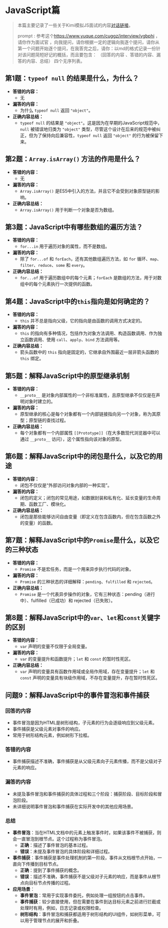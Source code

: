 # JavaScript篇

> 本篇主要记录了一些关于Kimi模拟JS面试的内容[对话链接](https://kimi.moonshot.cn/chat/ct76emu9e5jm5q2954j0)。
>
> prompt :
参考这个<https://www.yuque.com/cuggz/interview/vgbphi>  ，请你作为面试官 ，向我提问，请你根据一定的逻辑向我逐个提问，请你从第一个问题开始逐个提问，在我答完之后，请你：以md的格式记录一份针对该问题简短好记的概括，而且要包含： （回答的内容 、答错的内容、漏答的内容、总结） 四个无序列表。

## 第1题：`typeof null` 的结果是什么，为什么？

- **答错的内容：**
  - 无
- **漏答的内容：**
  - 为什么 `typeof null` 返回 `"object"`。
- **正确内容总结：**
  - `typeof null` 的结果是 `"object"`。这是因为在早期的JavaScript规范中，`null` 被错误地归类为 `"object"` 类型，尽管这个设计在后来的规范中被纠正，但为了保持向后兼容性，`typeof null` 返回 `"object"` 的行为被保留下来。

## 第2题：`Array.isArray()` 方法的作用是什么？

- **答错的内容：**
  - 无
- **漏答的内容：**
  - `Array.isArray()` 是ES5中引入的方法，并且它不会受到对象原型链的影响。
- **正确内容总结：**
  - `Array.isArray()` 用于判断一个对象是否为数组。

## 第3题：JavaScript中有哪些数组的遍历方法？

- **答错的内容：**
  - `for...in` 用于遍历对象的属性，而不是数组。
- **漏答的内容：**
  - 除了 `for...of` 和 `forEach`，还有其他数组遍历方法，如 `for` 循环、`map`、`filter`、`reduce`、`some` 和 `every`。
- **正确内容总结：**
  - `for...of` 用于遍历数组中的每个元素；`forEach` 是数组的方法，用于对数组中的每个元素执行一次提供的函数。

## 第4题：JavaScript中的`this`指向是如何确定的？

- **答错的内容：**
  - `this` 并不总是指向父级，它的指向是由函数的调用方式决定的。
- **漏答的内容：**
  - `this` 的指向有多种情况，包括作为对象方法调用、构造函数调用、作为独立函数调用、使用 `call`、`apply`、`bind` 方法调用等。
- **正确内容总结：**
  - 箭头函数中的 `this` 指向是固定的，它继承自外围最近一层非箭头函数的 `this` 绑定。

## 第5题：解释JavaScript中的原型继承机制

- **答错的内容：**
  - `__proto__` 是对象内部属性的一个非标准属性，且原型继承不仅仅是在声明对象时建立的。
- **漏答的内容：**
  - 原型继承的核心是每个对象都有一个内部链接指向另一个对象，称为其原型；原型链的查找过程。
- **正确内容总结：**
  - 每个对象都有一个内部属性 `[[Prototype]]`（在大多数现代浏览器中可以通过 `__proto__` 访问），这个属性指向该对象的原型。

## 第6题：解释JavaScript中的闭包是什么，以及它的用途

- **答错的内容：**
  - 闭包不仅仅是“外部访问对象内部的一种实现”。
- **漏答的内容：**
  - 闭包的定义；闭包的常见用途，如数据封装和私有化、延长变量的生命周期、函数工厂、模块化。
- **正确内容总结：**
  - 闭包是那些能够访问自由变量（即定义在包含函数内，但在包含函数之外的变量）的函数。

## 第7题：解释JavaScript中的`Promise`是什么，以及它的三种状态

- **答错的内容：**
  - `Promise` 不是宏任务，而是一个用来异步执行代码的对象。
- **漏答的内容：**
  - `Promise` 的三种状态的详细解释：`pending`、`fulfilled` 和 `rejected`。
- **正确内容总结：**
  - `Promise` 是一个代表异步操作的对象，它有三种状态：pending（进行中）、fulfilled（已成功）和 rejected（已失败）。

## 第8题：解释JavaScript中的`var`、`let`和`const`关键字的区别

- **答错的内容：**
  - `var` 声明的变量不仅限于全局变量。
- **漏答的内容：**
  - `var` 的变量提升和函数提升；`let` 和 `const` 的暂时性死区。
- **正确内容总结：**
  - `var` 声明的变量具有函数作用域或全局作用域，存在变量提升；`let` 和 `const` 声明的变量具有块级作用域，不存在变量提升，存在暂时性死区。

## 问题9：解释JavaScript中的事件冒泡和事件捕获

### 回答的内容

- 事件冒泡是因为HTML是树形结构，子元素的行为会逐级响应到父级元素。
- 事件捕获是父级元素对事件的响应。
- 常用于树形结构元素，例如树形下拉框。

### 答错的内容

- 事件捕获描述不准确，事件捕获是从父级元素向子元素传播，而不是父级对子元素的响应。

### 漏答的内容

- 未提及事件冒泡和事件捕获的具体过程和三个阶段：捕获阶段、目标阶段和冒泡阶段。
- 未详细说明事件冒泡和事件捕获在实际开发中的其他应用场景。

### 总结

- **事件冒泡**：当在HTML文档中的元素上触发事件时，如果该事件不被捕获，则会一直冒泡到根节点。这个过程称为事件冒泡。
  - **正确**：描述了事件冒泡的基本过程。
  - **错误**：未提及事件冒泡的具体阶段和详细过程。
- **事件捕获**：事件捕获是事件处理机制的第一阶段，事件从文档根节点开始，一直向下传播到目标节点。
  - **正确**：提到了事件捕获的概念。
  - **错误**：描述不准确，事件捕获不是父级对子元素的响应，而是事件从根节点向目标节点传播的过程。
- **应用场景**：
  - **事件冒泡**：常用于实现事件委托，例如处理一组按钮的点击事件。
  - **事件捕获**：较少直接使用，但在需要在事件到达目标元素之前进行拦截或处理时有用，例如，日志记录或权限检查。
  - **树形结构**：事件冒泡和捕获都适用于树形结构的UI组件，如树形菜单，可以用于管理节点的展开和折叠。
